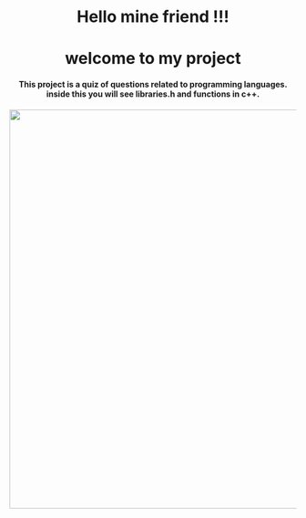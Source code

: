 <center><h1> Hello mine friend !!!</h1></center>
  <center><h1>welcome to my project</h1></center>

<center><h4> This project is a quiz of questions related to programming languages. inside this you will see libraries.h and functions in c++.</h4></center>

  

<div align="center"> 
  
  <img src="https://user-images.githubusercontent.com/86864451/148705163-2005519a-1250-4e44-9388-51c262797fa1.gif" width="700px"/>

  </div>

